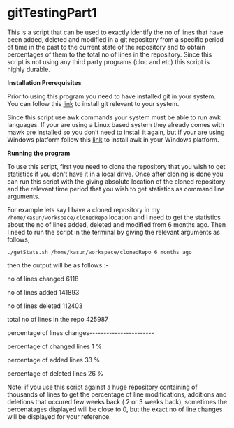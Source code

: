 # gitTestingPart1

This is a script that can be used to exactly identify the no of lines that have been added, deleted and modified in a git repository
from a specific period of time in the past to the current state of the repository and to obtain percentages of them to the total no of lines in the
repository. Since this script is not using any third party programs (cloc and etc) this script is highly durable.

**Installation Prerequisites**

Prior to using this program you need to have installed git in your system. You can follow this [link](https://git-scm.com/downloads) to install git relevant to your  system.

Since this script use awk commands your system must be able to run awk languages. If your are using a Linux based system they already comes with mawk pre installed so you don’t need to install it again, but if your are using Windows platform follow this [link](http://gnuwin32.sourceforge.net/packages/gawk.htm) to install awk in your Windows platform.

**Running the program**

To use this script, first you need to clone the repository that you wish to get statistics if you don't have it in a local drive.
Once after cloning is done you can run this script with the giving absolute location of the cloned repository and the relevant time
period that you wish to get statistics as command line arguments.

For example lets say I have a cloned repository in my `/home/kasun/workspace/clonedRepo` location and I need to get the statistics 
about the no of lines added, deleted and modified from 6 months ago. Then I need to run the script in the terminal by giving the
relevant arguments as follows,

`./getStats.sh /home/kasun/workspace/clonedRepo 6 months ago`

then the output will be as follows :-


no of lines changed 6118

no of lines added 141893

no of lines deleted 112403

total no of lines in the repo 425987

percentage of lines changes-----------------------

percentage of changed lines 1 %

percentage of added lines 33 %

percentage of deleted lines 26 %




Note: if you use this script against a huge repository containing of thousands of lines to get the percentage of line modifications,
additions and deletions that occured few weeks back ( 2 or 3 weeks back), sometimes the percenatages displayed will be close to 0, 
but the exact no of line changes will be displayed for your reference.
